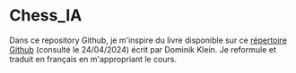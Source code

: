 # Chess_IA
Dans ce repository Github, je m'inspire du livre disponible sur ce [répertoire Github](https://github.com/asdfjkl/neural_network_chess) (consulté le 24/04/2024) écrit par Dominik Klein.
Je reformule et traduit en français en m'appropriant le cours.
